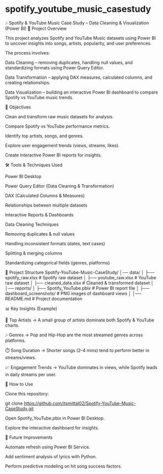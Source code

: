 # spotify_youtube_music_casestudy
🎶 Spotify & YouTube Music Case Study – Data Cleaning & Visualization (Power BI)
📌 Project Overview

This project analyzes Spotify and YouTube Music datasets using Power BI to uncover insights into songs, artists, popularity, and user preferences.

The process involves:

Data Cleaning – removing duplicates, handling null values, and standardizing formats using Power Query Editor.

Data Transformation – applying DAX measures, calculated columns, and creating relationships.

Data Visualization – building an interactive Power BI dashboard to compare Spotify vs YouTube music trends.

🎯 Objectives

Clean and transform raw music datasets for analysis.

Compare Spotify vs YouTube performance metrics.

Identify top artists, songs, and genres.

Explore user engagement trends (views, streams, likes).

Create interactive Power BI reports for insights.

🛠️ Tools & Techniques Used

Power BI Desktop

Power Query Editor (Data Cleaning & Transformation)

DAX (Calculated Columns & Measures)

Relationships between multiple datasets

Interactive Reports & Dashboards

Data Cleaning Techniques

Removing duplicates & null values

Handling inconsistent formats (dates, text cases)

Splitting & merging columns

Standardizing categorical fields (genres, platforms)

📂 Project Structure
Spotify-YouTube-Music-CaseStudy/
│── data/
│   ├── spotify_raw.xlsx        # Spotify raw dataset
│   ├── youtube_raw.xlsx        # YouTube raw dataset
│   ├── cleaned_data.xlsx       # Cleaned & transformed dataset
│
│── reports/
│   ├── Spotify_YouTube.pbix    # Power BI report file
│   ├── dashboard_screenshots/  # PNG images of dashboard views
│
│── README.md                   # Project documentation

📊 Key Insights (Example)

🎤 Top Artists → A small group of artists dominate both Spotify & YouTube charts.

🎶 Genres → Pop and Hip-Hop are the most streamed genres across platforms.

⏱️ Song Duration → Shorter songs (2–4 mins) tend to perform better in streams/views.

📈 Engagement Trends → YouTube dominates in views, while Spotify leads in daily streams per user.

🚀 How to Use

Clone this repository:

git clone https://github.com/itsmittal02/Spotify-YouTube-Music-CaseStudy.git


Open Spotify_YouTube.pbix in Power BI Desktop.

Explore the interactive dashboard for insights.

📌 Future Improvements

Automate refresh using Power BI Service.

Add sentiment analysis of lyrics with Python.

Perform predictive modeling on hit song success factors.
 
